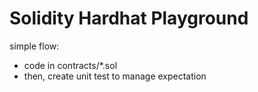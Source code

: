 # Solidity Hardhat Playground

simple flow:

- code in contracts/\*.sol
- then, create unit test to manage expectation
